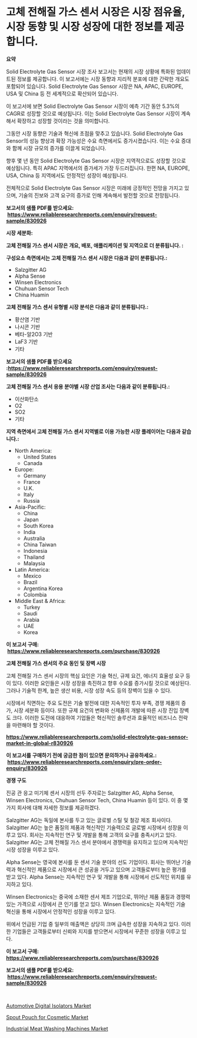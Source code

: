 <p><h1>고체 전해질 가스 센서 시장은 시장 점유율, 시장 동향 및 시장 성장에 대한 정보를 제공합니다.</h1></p><p><strong>요약</strong></p>
<p><p>Solid Electrolyte Gas Sensor 시장 조사 보고서는 현재의 시장 상황에 특화된 업데이트된 정보를 제공합니다. 이 보고서에는 시장 동향과 지리적 분포에 대한 간략한 개요도 포함되어 있습니다. Solid Electrolyte Gas Sensor 시장은 NA, APAC, EUROPE, USA 및 China 등 전 세계적으로 확산되어 있습니다.</p><p>이 보고서에 보면 Solid Electrolyte Gas Sensor 시장이 예측 기간 동안 5.3%의 CAGR로 성장할 것으로 예상됩니다. 이는 Solid Electrolyte Gas Sensor 시장이 계속해서 확장하고 성장할 것이라는 것을 의미합니다.</p><p>그동안 시장 동향은 기술과 혁신에 초점을 맞추고 있습니다. Solid Electrolyte Gas Sensor의 성능 향상과 확장 가능성은 수요 측면에서도 증가시켰습니다. 이는 수요 증대와 함께 시장 규모의 증가를 이끌게 되었습니다.</p><p>향후 몇 년 동안 Solid Electrolyte Gas Sensor 시장은 지역적으로도 성장할 것으로 예상됩니다. 특히 APAC 지역에서의 증가세가 가장 두드러집니다. 한편 NA, EUROPE, USA, China 등 지역에서도 안정적인 성장이 예상됩니다.</p><p>전체적으로 Solid Electrolyte Gas Sensor 시장은 미래에 긍정적인 전망을 가지고 있으며, 기술의 진보와 고객 요구의 증가로 인해 계속해서 발전할 것으로 전망됩니다.</p></p>
<p><strong>보고서의 샘플 PDF를 받으세요: &nbsp;<a href="https://www.reliableresearchreports.com/enquiry/request-sample/830926">https://www.reliableresearchreports.com/enquiry/request-sample/830926</a></strong></p>
<p><strong>시장 세분화:</strong></p>
<p><strong> 고체 전해질 가스 센서 시장은 개요, 배포, 애플리케이션 및 지역으로 더 분류됩니다. :</strong></p>
<p><strong>구성요소 측면에서는 고체 전해질 가스 센서 시장은 다음과 같이 분류됩니다.:</strong></p>
<p><ul><li>Salzgitter AG</li><li>Alpha Sense</li><li>Winsen Electronics</li><li>Chuhuan Sensor Tech</li><li>China Huamin</li></ul></p>
<p><strong> 고체 전해질 가스 센서 유형별 시장 분석은 다음과 같이 분류됩니다.:</strong></p>
<p><ul><li>황산염 기반</li><li>나시콘 기반</li><li>베타-알2O3 기반</li><li>LaF3 기반</li><li>기타</li></ul></p>
<p><strong>보고서의 샘플 PDF를 받으세요 :<a href="https://www.reliableresearchreports.com/enquiry/request-sample/830926">https://www.reliableresearchreports.com/enquiry/request-sample/830926</a></strong></p>
<p><strong> 고체 전해질 가스 센서 응용 분야별 시장 산업 조사는 다음과 같이 분류됩니다.:</strong></p>
<p><ul><li>이산화탄소</li><li>O2</li><li>SO2</li><li>기타</li></ul></p>
<p><strong>지역 측면에서 고체 전해질 가스 센서 지역별로 이용 가능한 시장 플레이어는 다음과 같습니다.:</strong></p>
<p><ul>
    <li>
        North America:
        <ul>
            <li>United States</li>
            <li>Canada</li>
        </ul>
    </li>
    <li>
        Europe:
        <ul>
            <li>Germany</li>
            <li>France</li>
            <li>U.K.</li>
            <li>Italy</li>
            <li>Russia</li>
        </ul>
    </li>
    <li>
        Asia-Pacific:
        <ul>
            <li>China</li>
            <li>Japan</li>
            <li>South Korea</li>
            <li>India</li>
            <li>Australia</li>
            <li>China Taiwan</li>
            <li>Indonesia</li>
            <li>Thailand</li>
            <li>Malaysia</li>
        </ul>
    </li>
    <li>
        Latin America:
        <ul>
            <li>Mexico</li>
            <li>Brazil</li>
            <li>Argentina Korea</li>
            <li>Colombia</li>
        </ul>
    </li>
    <li>
        Middle East & Africa:
        <ul>
            <li>Turkey</li>
            <li>Saudi</li>
            <li>Arabia</li>
            <li>UAE</li>
            <li>Korea</li>
        </ul>
    </li>
    </ul></p>
<p><strong>이 보고서 구매: &nbsp;<a href="https://www.reliableresearchreports.com/purchase/830926">https://www.reliableresearchreports.com/purchase/830926</a></strong></p>
<p><strong>고체 전해질 가스 센서의 주요 동인 및 장벽 시장</strong></p>
<p><p>고체 전해질 가스 센서 시장의 핵심 요인은 기술 혁신, 규제 요건, 에너지 효율성 요구 등이 있다. 이러한 요인들은 시장 성장을 촉진하고 향후 수요를 증가시킬 것으로 예상된다. 그러나 기술적 한계, 높은 생산 비용, 시장 성장 속도 등의 장벽이 있을 수 있다.</p><p>시장에서 직면하는 주요 도전은 기술 발전에 대한 지속적인 투자 부족, 경쟁 제품의 증가, 시장 세분화 등이다. 또한 규제 요건의 변화와 신제품의 개발에 따른 시장 진입 장벽도 크다. 이러한 도전에 대응하여 기업들은 혁신적인 솔루션과 효율적인 비즈니스 전략을 마련해야 할 것이다.</p></p>
<p><strong><a href="https://www.reliableresearchreports.com/solid-electrolyte-gas-sensor-market-in-global-r830926">https://www.reliableresearchreports.com/solid-electrolyte-gas-sensor-market-in-global-r830926</a></strong></p>
<p><strong>이 보고서를 구매하기 전에 궁금한 점이 있으면 문의하거나 공유하세요.: &nbsp;<a href="https://www.reliableresearchreports.com/enquiry/pre-order-enquiry/830926">https://www.reliableresearchreports.com/enquiry/pre-order-enquiry/830926</a></strong></p>
<p><strong>경쟁 구도</strong></p>
<p><p>진공 관 응고 미기체 센서 시장의 선두 주자로는 Salzgitter AG, Alpha Sense, Winsen Electronics, Chuhuan Sensor Tech, China Huamin 등이 있다. 이 중 몇 가지 회사에 대해 자세한 정보를 제공하겠다.</p><p>Salzgitter AG는 독일에 본사를 두고 있는 글로벌 스틸 및 철강 제조 회사이다. Salzgitter AG는 높은 품질의 제품과 혁신적인 기술력으로 글로벌 시장에서 성장을 이루고 있다. 회사는 지속적인 연구 및 개발을 통해 고객의 요구를 충족시키고 있다. Salzgitter AG는 고체 전해질 가스 센서 분야에서 경쟁력을 유지하고 있으며 지속적인 시장 성장을 이루고 있다.</p><p>Alpha Sense는 영국에 본사를 둔 센서 기술 분야의 선도 기업이다. 회사는 뛰어난 기술력과 혁신적인 제품으로 시장에서 큰 성공을 거두고 있으며 고객들로부터 높은 평가를 받고 있다. Alpha Sense는 지속적인 연구 및 개발을 통해 시장에서 선도적인 위치를 유지하고 있다.</p><p>Winsen Electronics는 중국에 소재한 센서 제조 기업으로, 뛰어난 제품 품질과 경쟁력 있는 가격으로 시장에서 큰 인기를 얻고 있다. Winsen Electronics는 지속적인 기술 혁신을 통해 시장에서 안정적인 성장을 이루고 있다.</p><p>위에서 언급된 기업 중 일부의 매출액은 상당히 크며 급속한 성장을 지속하고 있다. 이러한 기업들은 고객들로부터 신뢰와 지지를 받으면서 시장에서 꾸준한 성장을 이루고 있다.</p></p>
<p><strong>이 보고서 구매: &nbsp; <a href="https://www.reliableresearchreports.com/purchase/830926">https://www.reliableresearchreports.com/purchase/830926</a></strong></p>
<p><strong>보고서의 샘플 PDF를 받으세요: &nbsp;<a href="https://www.reliableresearchreports.com/enquiry/request-sample/830926">https://www.reliableresearchreports.com/enquiry/request-sample/830926</a></strong><strong></strong></p>
<p>&nbsp;</p>
<p><p><a href="https://www.linkedin.com/pulse/automotive-digital-isolators-market-growth-trends-covid-19-impact-ff7bc?trackingId=7zrd94TxE0e1U9C2CdoNTw%3D%3D">Automotive Digital Isolators Market</a></p><p><a href="https://www.linkedin.com/pulse/spout-pouch-cosmetic-market-offer-valuable-insights-size-share-qvosc?trackingId=qFQlOTxS1DDoHqUFNiOCIA%3D%3D">Spout Pouch for Cosmetic Market</a></p><p><a href="https://www.linkedin.com/pulse/industrial-meat-washing-machines-market-size-evaluating-dsoic?trackingId=yfdjH1ua6UnUA6le3Fr28Q%3D%3D">Industrial Meat Washing Machines Market</a></p></p>